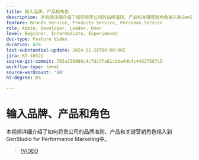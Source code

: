```yaml
---
title: 输入品牌、产品和角色
description: 本视频详细介绍了如何将贵公司的品牌准则、产品和关键营销角色输入到GenStudio for Performance Marketing中。
feature: Brands Service, Products Service, Personas Service
role: Admin, Developer, Leader, User
level: Beginner, Intermediate, Experienced
doc-type: Feature Video
duration: 429
last-substantial-update: 2024-11-26T00:00:00Z
jira: KT-16521
source-git-commit: 703a250886c4c7dc7fa81cbba4db4c44627587c5
workflow-type: tm+mt
source-wordcount: '60'
ht-degree: 0%

---
```



# 输入品牌、产品和角色

本视频详细介绍了如何将贵公司的品牌准则、产品和关键营销角色输入到GenStudio for Performance Marketing中。

>[!VIDEO](https://video.tv.adobe.com/v/3439371/?learn=on&enablevpops)
